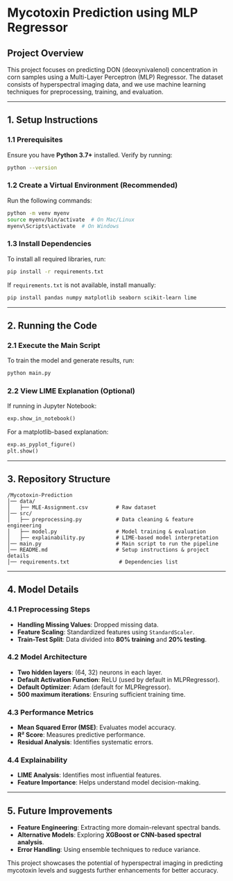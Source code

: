 # **Mycotoxin Prediction using MLP Regressor**

## **Project Overview**
This project focuses on predicting DON (deoxynivalenol) concentration in corn samples using a Multi-Layer Perceptron (MLP) Regressor. The dataset consists of hyperspectral imaging data, and we use machine learning techniques for preprocessing, training, and evaluation.

---

## **1. Setup Instructions**

### **1.1 Prerequisites**
Ensure you have **Python 3.7+** installed. Verify by running:
```bash
python --version
```

### **1.2 Create a Virtual Environment (Recommended)**
Run the following commands:
```bash
python -m venv myenv  
source myenv/bin/activate  # On Mac/Linux  
myenv\Scripts\activate  # On Windows  
```

### **1.3 Install Dependencies**
To install all required libraries, run:
```bash
pip install -r requirements.txt
```
If `requirements.txt` is not available, install manually:
```bash
pip install pandas numpy matplotlib seaborn scikit-learn lime
```

---

## **2. Running the Code**

### **2.1 Execute the Main Script**
To train the model and generate results, run:
```bash
python main.py
```

### **2.2 View LIME Explanation (Optional)**
If running in Jupyter Notebook:
```python
exp.show_in_notebook()
```
For a matplotlib-based explanation:
```python
exp.as_pyplot_figure()
plt.show()
```

---

## **3. Repository Structure**
```
/Mycotoxin-Prediction
│── data/
│   ├── MLE-Assignment.csv         # Raw dataset
│── src/
│   ├── preprocessing.py           # Data cleaning & feature engineering
│   ├── model.py                   # Model training & evaluation
│   ├── explainability.py          # LIME-based model interpretation
│── main.py                        # Main script to run the pipeline
│── README.md                      # Setup instructions & project details
│── requirements.txt                # Dependencies list
```

---

## **4. Model Details**

### **4.1 Preprocessing Steps**
- **Handling Missing Values**: Dropped missing data.
- **Feature Scaling**: Standardized features using `StandardScaler`.
- **Train-Test Split**: Data divided into **80% training** and **20% testing**.

### **4.2 Model Architecture**
- **Two hidden layers**: (64, 32) neurons in each layer.
- **Default Activation Function**: ReLU (used by default in MLPRegressor).
- **Default Optimizer**: Adam (default for MLPRegressor).
- **500 maximum iterations**: Ensuring sufficient training time.

### **4.3 Performance Metrics**
- **Mean Squared Error (MSE)**: Evaluates model accuracy.
- **R² Score**: Measures predictive performance.
- **Residual Analysis**: Identifies systematic errors.

### **4.4 Explainability**
- **LIME Analysis**: Identifies most influential features.
- **Feature Importance**: Helps understand model decision-making.

---

## **5. Future Improvements**
- **Feature Engineering**: Extracting more domain-relevant spectral bands.
- **Alternative Models**: Exploring **XGBoost or CNN-based spectral analysis**.
- **Error Handling**: Using ensemble techniques to reduce variance.

This project showcases the potential of hyperspectral imaging in predicting mycotoxin levels and suggests further enhancements for better accuracy.

